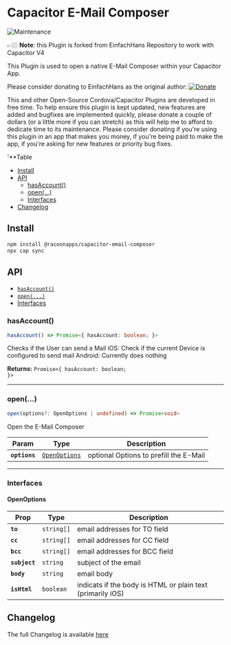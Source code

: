 # Capacitor E-Mail Composer

![Maintenance](https://img.shields.io/maintenance/yes/2022)

👉🏼 **Note**: this Plugin is forked from EinfachHans Repository to work with Capacitor V4

This Plugin is used to open a native E-Mail Composer within your Capacitor App.

<!-- DONATE -->
Please consider donating to EinfachHans as the original author: 
[![Donate](https://www.paypalobjects.com/en_US/i/btn/btn_donateCC_LG_global.gif)](https://www.paypal.com/cgi-bin/webscr?cmd=_s-xclick&hosted_button_id=LMX5TSQVMNMU6&source=url)

This and other Open-Source Cordova/Capacitor Plugins are developed in free time.
To help ensure this plugin is kept updated, new features are added and bugfixes are implemented quickly, please donate a couple of dollars (or a little more if you can stretch) as this will help me to afford to dedicate time to its maintenance.
Please consider donating if you're using this plugin in an app that makes you money, if you're being paid to make the app, if you're asking for new features or priority bug fixes.
<!-- END DONATE -->

<!-- START doctoc generated TOC please keep comment here to allow auto update -->
<!-- DON'T EDIT THIS SECTION, INSTEAD RE-RUN doctoc TO UPDATE -->
'**Table

- [Install](#install)
- [API](#api)
  - [hasAccount()](#hasaccount)
  - [open(...)](#open)
  - [Interfaces](#interfaces)
- [Changelog](#changelog)

<!-- END doctoc generated TOC please keep comment here to allow auto update -->

## Install

```bash
npm install @racoonapps/capacitor-email-composer
npx cap sync
```

## API

<docgen-index>

* [`hasAccount()`](#hasaccount)
* [`open(...)`](#open)
* [Interfaces](#interfaces)

</docgen-index>

<docgen-api>
<!--Update the source file JSDoc comments and rerun docgen to update the docs below-->

### hasAccount()

```typescript
hasAccount() => Promise<{ hasAccount: boolean; }>
```

Checks if the User can send a Mail
iOS: Check if the current Device is configured to send mail
Android: Currently does nothing

**Returns:** <code>Promise&lt;{ hasAccount: boolean; }&gt;</code>

--------------------


### open(...)

```typescript
open(options?: OpenOptions | undefined) => Promise<void>
```

Open the E-Mail Composer

| Param         | Type                                                | Description                            |
| ------------- | --------------------------------------------------- | -------------------------------------- |
| **`options`** | <code><a href="#openoptions">OpenOptions</a></code> | optional Options to prefill the E-Mail |

--------------------


### Interfaces


#### OpenOptions

| Prop          | Type                  | Description                                                |
| ------------- | --------------------- | ---------------------------------------------------------- |
| **`to`**      | <code>string[]</code> | email addresses for TO field                               |
| **`cc`**      | <code>string[]</code> | email addresses for CC field                               |
| **`bcc`**     | <code>string[]</code> | email addresses for BCC field                              |
| **`subject`** | <code>string</code>   | subject of the email                                       |
| **`body`**    | <code>string</code>   | email body                                                 |
| **`isHtml`**  | <code>boolean</code>  | indicats if the body is HTML or plain text (primarily iOS) |

</docgen-api>

## Changelog

The full Changelog is available [here](CHANGELOG.md)

